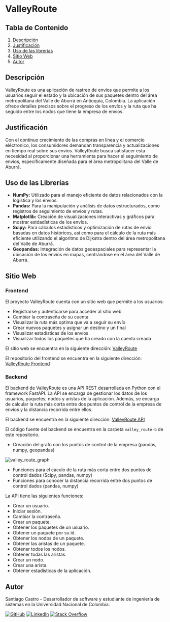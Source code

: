 # ValleyRoute

## Tabla de Contenido
1. [Descripción](#descripción)
2. [Justificación](#justificación)
3. [Uso de las librerías](#uso-de-las-librerías)
4. [Sitio Web](#sitio-web)
7. [Autor](#autor)

## Descripción
ValleyRoute es una aplicación de rastreo de envíos que permite a los usuarios seguir el estado y la ubicación de sus paquetes dentro del área metropolitana del Valle de Aburrá en Antioquia, Colombia. La aplicación ofrece detalles precisos sobre el progreso de los envíos y la ruta que ha seguido entre los nodos que tiene la empresa de envíos.

## Justificación
Con el continuo crecimiento de las compras en línea y el comercio eléctronico, los consumidores demandan transparencia y actualizaciones en tiempo real sobre sus envíos. ValleyRoute busca satisfacer esta necesidad al proporcionar una herramienta para hacer el seguimiento de envíos, específicamente diseñada para el área metropolitana del Valle de Aburrá.

## Uso de las Librerías
- **NumPy:** Utilizado para el manejo eficiente de datos relacionados con la logística y los envíos.
- **Pandas:** Para la manipulación y análisis de datos estructurados, como registros de seguimiento de envíos y rutas.
- **Matplotlib:** Creación de visualizaciones interactivas y gráficos para mostrar estdadísticas de los envíos.
- **Scipy:** Para cálculos estadísticos y optimización de rutas de envío basadas en datos históricos, así como para el cálculo de la ruta más eficiente utilizando el algoritmo de Dijkstra dentro del área metropolitana del Valle de Aburrá.
- **Geopandas:** Integración de datos geoespaciales para representar la ubicación de los envíos en mapas, centrándose en el área del Valle de Aburrá.

## Sitio Web

### Frontend
El proyecto ValleyRoute cuenta con un sitio web que permite a los usuarios:

- Registrarse y autenticarse para acceder al sitio web
- Cambiar la contraseña de su cuenta
- Visualizar la ruta más optima que va a seguir su envío
- Crear nuevos paquetes y asignar un destino y un final
- Visualizar estadísticas de los envíos
- Visualizar todos los paquetes que ha creado con la cuenta creada


El sitio web se encuentra en la siguiente dirección: [ValleyRoute](http://valleyweb.s3-website-us-east-1.amazonaws.com/)

El repositorio del frontend se encuentra en la siguiente dirección: [ValleyRoute Frontend](https://github.com/sacastrot/valley-route-f)

### Backend

El backend de ValleyRoute es una API REST desarrollada en Python con el framework FastAPI. La API se encarga de gestionar los datos de los usuarios, paquetes, nodos y aristas de la aplicación. Además, se encarga de calcular la ruta más corta entre dos puntos de control de la empresa de envíos y la distancia recorrida entre ellos.

El backend se encuentra en la siguiente dirección: [ValleyRoute API](https://ppi-dai-castros.onrender.com/docs)

El código fuente del backend se encuentra en la carpeta `valley_route-b` de este repositorio.

- Creación del grafo con los puntos de control de la empresa (pandas, numpy, geopandas)


![valley_route_graph](https://github.com/sacastrot/ppi_dai_CASTROs/assets/70394887/d9a3929e-0520-4fec-8c14-cb7ece4f0f1d)

- Funciones para el caculo de la ruta más corta entre dos puntos de control dados (Scipy, pandas, numpy)
- Funciones para conocer la distancia recorrida entre dos puntos de control dados (pandas, numpy)

La API tiene las siguientes funciones:

- Crear un usuario.
- Iniciar sesión.
- Cambiar la contraseña.
- Crear un paquete.
- Obtener los paquetes de un usuario.
- Obtener un paquete por su id.
- Obtener los nodos de un paquete.
- Obtener las aristas de un paquete.
- Obtener todos los nodos.
- Obtener todas las aristas.
- Crear un nodo.
- Crear una arista.
- Obtener estadísticas de la aplicación.


## Autor

Santiago Castro - Desarrollador de software y estudiante de ingeniería de sistemas en la Universidad Nacional de Colombia.


[![GitHub](https://img.shields.io/badge/GitHub-Profile-blue?style=flat-square&logo=github)](https://github.com/sacastrot)
[![LinkedIn](https://img.shields.io/badge/LinkedIn-Profile-blue?style=flat-square&logo=linkedin)](https://www.linkedin.com/in/santiago-castro-tabares/)
[![Stack Overflow](https://img.shields.io/badge/Stack%20Overflow-Profile-blue?style=flat-square&logo=stackoverflow)](https://stackoverflow.com/users/19891867/santiago)



